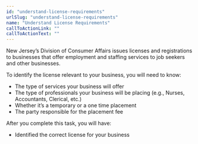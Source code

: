 ```yaml
---
id: "understand-license-requirements"
urlSlug: "understand-license-requirements"
name: "Understand License Requirements"
callToActionLink: ""
callToActionText: ""
---
```

New Jersey’s Division of Consumer Affairs issues licenses and registrations to businesses that offer employment and staffing services to job seekers and other businesses.
 
To identify the license relevant to your business, you will need to know:
* The type of services your business will offer
* The type of professionals your business will be placing (e.g., Nurses, Accountants, Clerical, etc.)
* Whether it’s a temporary or a one time placement
* The party responsible for the placement fee

After you complete this task, you will have:
* Identified the correct license for your business
